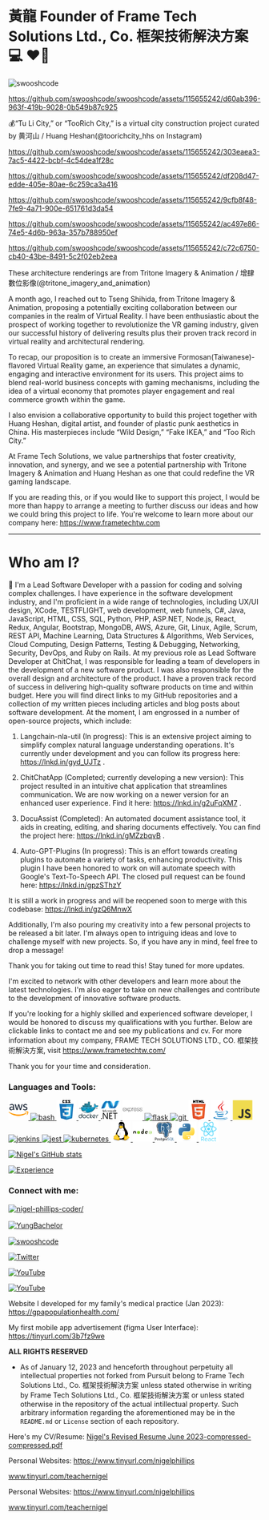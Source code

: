 ### 
<h1 align="left"> 黃龍 Founder of Frame Tech Solutions Ltd., Co. 框架技術解決方案 💻 ❤️‍🔥 </h1>
<p>
  
 <p align="left"> <img src="https://komarev.com/ghpvc/?username=swooshcode&label=Profile%20views&color=0e75b6&style=flat" alt="swooshcode" /> </p>

https://github.com/swooshcode/swooshcode/assets/115655242/d60ab396-963f-419b-9028-0b549b87c925

💰“Tu Li City,” or “TooRich City,” is a virtual city construction project curated by 黄河山 / Huang Heshan(@toorichcity_hhs on Instagram)

https://github.com/swooshcode/swooshcode/assets/115655242/303eaea3-7ac5-4422-bcbf-4c54dea1f28c


https://github.com/swooshcode/swooshcode/assets/115655242/df208d47-edde-405e-80ae-6c259ca3a416


https://github.com/swooshcode/swooshcode/assets/115655242/9cfb8f48-7fe9-4a71-900e-651761d3da54


https://github.com/swooshcode/swooshcode/assets/115655242/ac497e86-74e5-4d6b-963a-357b788950ef


https://github.com/swooshcode/swooshcode/assets/115655242/c72c6750-cb40-43be-8491-5c2f02eb2eea

These architecture renderings are from Tritone Imagery & Animation / 增肆數位影像(@tritone_imagery_and_animation)

A month ago, I reached out to Tseng Shihida, from Tritone Imagery & Animation, proposing a potentially exciting collaboration between our companies in the realm of Virtual Reality. I have been enthusiastic about the prospect of working together to revolutionize the VR gaming industry, given our successful history of delivering results plus their proven track record in virtual reality and architectural rendering.

To recap, our proposition is to create an immersive Formosan(Taiwanese)-flavored Virtual Reality game, an experience that simulates a dynamic, engaging and interactive environment for its users. This project aims to blend real-world business concepts with gaming mechanisms, including the idea of a virtual economy that promotes player engagement and real commerce growth within the game.

I also envision a collaborative opportunity to build this project together with Huang Heshan, digital artist, and founder of plastic punk aesthetics in China. His masterpieces include “Wild Design,” “Fake IKEA,” and “Too Rich City.”

At Frame Tech Solutions, we value partnerships that foster creativity, innovation, and synergy, and we see a potential partnership with Tritone Imagery & Animation and Huang Heshan as one that could redefine the VR gaming landscape.

If you are reading this, or if you would like to support this project, I would be more than happy to arrange a meeting to further discuss our ideas and how we could bring this project to life. You're welcome to learn more about our company here: https://www.frametechtw.com

-------

<h1> Who am I? </h1>
  <p> 🍯 I'm a Lead Software Developer with a passion for coding and solving complex challenges. I have experience in the software development industry, and I'm proficient in a wide range of technologies, including UX/UI design, XCode, TESTFLIGHT, web development, web funnels, C#, Java, JavaScript, HTML, CSS, SQL, Python, PHP, ASP.NET, Node.js, React, Redux, Angular, Bootstrap, MongoDB, AWS, Azure, Git, Linux, Agile, Scrum, REST API, Machine Learning, Data Structures & Algorithms, Web Services, Cloud Computing, Design Patterns, Testing & Debugging, Networking, Security, DevOps, and Ruby on Rails.
At my previous role as Lead Software Developer at ChitChat, I was responsible for leading a team of developers in the development of a new software product. I was also responsible for the overall design and architecture of the product. I have a proven track record of success in delivering high-quality software products on time and within budget.
Here you will find direct links to my GitHub repositories and a collection of my written pieces including articles and blog posts about software development.
At the moment, I am engrossed in a number of open-source projects, which include:
    
1. Langchain-nla-util (In progress): This is an extensive project aiming to simplify complex natural language understanding operations. It's currently under development and you can follow its progress here: https://lnkd.in/gyd_UJTz .

2. ChitChatApp (Completed; currently developing a new version): This project resulted in an intuitive chat application that streamlines communication. We are now working on a newer version for an enhanced user experience. Find it here: https://lnkd.in/g2uFqXM7 .

3. DocuAssist (Completed): An automated document assistance tool, it aids in creating, editing, and sharing documents effectively. You can find the project here: https://lnkd.in/gMZzbqvB .

4. Auto-GPT-Plugins (In progress): This is an effort towards creating plugins to automate a variety of tasks, enhancing productivity. This plugin I have been honored to work on will automate speech with Google's Text-To-Speech API. The closed pull request can be found here: https://lnkd.in/gpzSThzY

It is still a work in progress and will be reopened soon to merge with this codebase: https://lnkd.in/gzQ6MnwX

Additionally, I'm also pouring my creativity into a few personal projects to be released a bit later. I'm always open to intriguing ideas and love to challenge myself with new projects. So, if you have any in mind, feel free to drop a message!

Thank you for taking out time to read this! Stay tuned for more updates.

I'm excited to network with other developers and learn more about the latest technologies. I'm also eager to take on new challenges and contribute to the development of innovative software products.

If you're looking for a highly skilled and experienced software developer, I would be honored to discuss my qualifications with you further. Below are clickable links to contact me and see my publications and cv. For more information about my company, FRAME TECH SOLUTIONS LTD., CO. 框架技術解決方案, visit https://www.frametechtw.com/

Thank you for your time and consideration.
    </ul>

<h3 align="left">Languages and Tools:</h3>
<p align="left"> <a href="https://aws.amazon.com" target="_blank" rel="noreferrer"> <img src="https://raw.githubusercontent.com/devicons/devicon/master/icons/amazonwebservices/amazonwebservices-original-wordmark.svg" alt="aws" width="40" height="40"/> </a> <a href="https://www.gnu.org/software/bash/" target="_blank" rel="noreferrer"> <img src="https://www.vectorlogo.zone/logos/gnu_bash/gnu_bash-icon.svg" alt="bash" width="40" height="40"/> </a> <a href="https://www.w3schools.com/css/" target="_blank" rel="noreferrer"> <img src="https://raw.githubusercontent.com/devicons/devicon/master/icons/css3/css3-original-wordmark.svg" alt="css3" width="40" height="40"/> </a> <a href="https://www.docker.com/" target="_blank" rel="noreferrer"> <img src="https://raw.githubusercontent.com/devicons/devicon/master/icons/docker/docker-original-wordmark.svg" alt="docker" width="40" height="40"/> </a> <a href="https://dotnet.microsoft.com/" target="_blank" rel="noreferrer"> <img src="https://raw.githubusercontent.com/devicons/devicon/master/icons/dot-net/dot-net-original-wordmark.svg" alt="dotnet" width="40" height="40"/> </a> <a href="https://expressjs.com" target="_blank" rel="noreferrer"> <img src="https://raw.githubusercontent.com/devicons/devicon/master/icons/express/express-original-wordmark.svg" alt="express" width="40" height="40"/> </a> <a href="https://flask.palletsprojects.com/" target="_blank" rel="noreferrer"> <img src="https://www.vectorlogo.zone/logos/pocoo_flask/pocoo_flask-icon.svg" alt="flask" width="40" height="40"/> </a> <a href="https://git-scm.com/" target="_blank" rel="noreferrer"> <img src="https://www.vectorlogo.zone/logos/git-scm/git-scm-icon.svg" alt="git" width="40" height="40"/> </a> <a href="https://www.w3.org/html/" target="_blank" rel="noreferrer"> <img src="https://raw.githubusercontent.com/devicons/devicon/master/icons/html5/html5-original-wordmark.svg" alt="html5" width="40" height="40"/> </a> <a href="https://www.java.com" target="_blank" rel="noreferrer"> <img src="https://raw.githubusercontent.com/devicons/devicon/master/icons/java/java-original.svg" alt="java" width="40" height="40"/> </a> <a href="https://developer.mozilla.org/en-US/docs/Web/JavaScript" target="_blank" rel="noreferrer"> <img src="https://raw.githubusercontent.com/devicons/devicon/master/icons/javascript/javascript-original.svg" alt="javascript" width="40" height="40"/> </a> <a href="https://www.jenkins.io" target="_blank" rel="noreferrer"> <img src="https://www.vectorlogo.zone/logos/jenkins/jenkins-icon.svg" alt="jenkins" width="40" height="40"/> </a> <a href="https://jestjs.io" target="_blank" rel="noreferrer"> <img src="https://www.vectorlogo.zone/logos/jestjsio/jestjsio-icon.svg" alt="jest" width="40" height="40"/> </a> <a href="https://kubernetes.io" target="_blank" rel="noreferrer"> <img src="https://www.vectorlogo.zone/logos/kubernetes/kubernetes-icon.svg" alt="kubernetes" width="40" height="40"/> </a> <a href="https://www.linux.org/" target="_blank" rel="noreferrer"> <img src="https://raw.githubusercontent.com/devicons/devicon/master/icons/linux/linux-original.svg" alt="linux" width="40" height="40"/> </a> <a href="https://www.mathworks.com/" target="_blank" rel="noreferrer"> <img src="https://raw.githubusercontent.com/devicons/devicon/master/icons/nodejs/nodejs-original-wordmark.svg" alt="nodejs" width="40" height="40"/> </a> <a href="https://www.postgresql.org" target="_blank" rel="noreferrer"> <img src="https://raw.githubusercontent.com/devicons/devicon/master/icons/postgresql/postgresql-original-wordmark.svg" alt="postgresql" width="40" height="40"/> </a> <a href="https://www.python.org" target="_blank" rel="noreferrer"> <img src="https://raw.githubusercontent.com/devicons/devicon/master/icons/python/python-original.svg" alt="python" width="40" height="40"/> </a> <a href="https://reactjs.org/" target="_blank" rel="noreferrer"> <img src="https://raw.githubusercontent.com/devicons/devicon/master/icons/react/react-original-wordmark.svg" alt="react" width="40" height="40"/> </a> <a href="https://unity.com/" target="_blank" rel="noreferrer">

![Nigel's GitHub stats](https://github-readme-stats.vercel.app/api?username=swooshcode&show_icons=true&theme=blue-green)

[![Experience](https://github-readme-stats.vercel.app/api/top-langs/?username=swooshcode&langs_count=15)](https://github.com/swooshcode/github-readme-stats)
  
<h3 align="left">Connect with me:</h3>
<p align="left">
<a href="https://www.linkedin.com/in/nigel-phillips-coder/" target="blank"><img align="center" src="https://raw.githubusercontent.com/rahuldkjain/github-profile-readme-generator/master/src/images/icons/Social/linked-in-alt.svg" alt="nigel-phillips-coder/" height="30" width="40" /></a>
</p>

<a href="https://www.facebook.com/YungBachelor" target="blank"><img align="center" src="https://raw.githubusercontent.com/rahuldkjain/github-profile-readme-generator/master/src/images/icons/Social/facebook-alt.svg" alt="YungBachelor" height="30" width="40" /></a>

  
 <a href="https://www.instagram.com/swooshcode/" target="_blank" rel="noopener noreferrer"><img align="center" src="https://raw.githubusercontent.com/rahuldkjain/github-profile-readme-generator/master/src/images/icons/Social/instagram.svg" alt="swooshcode" height="30" width="40" /></a>

  <a href="https://twitter.com/SunOfDogbari"><img src="https://dougs-crossing-game.netlify.app/twitter.svg" alt="Twitter" width="25" height="25" /></a>

<a href="https://www.youtube.com/channel/UC6e9HvwaEPQhtdY3l6uizbg"><img src="https://dougs-crossing-game.netlify.app/youtube.svg" alt="YouTube" width="25" height="25" /></a>

<a href="mailto:jobs4me321@gmail.com?subject=[GitHub]"><img src="https://dougs-crossing-game.netlify.app/gmail.svg" alt="YouTube" width="25" height="25" /></a>
  
  
Website I developed for my family's medical practice (Jan 2023): 
https://gpapopulationhealth.com/

  
My first mobile app advertisement (figma User Interface): 
https://tinyurl.com/3b7fz9we
  
**ALL RIGHTS RESERVED**
- As of January 12, 2023 and henceforth throughout perpetuity all intellectual properties not forked from Pursuit belong to Frame Tech Solutions Ltd., Co. 框架技術解決方案 unless stated otherwise in writing by Frame Tech Solutions Ltd., Co. 框架技術解決方案 or unless stated otherwise in the repository of the actual intillectual property. Such arbitrary information regarding the aforementioned may be in the `README.md` or `License` section of each repository.

Here's my CV/Resume:
[Nigel's Revised Resume June 2023-compressed-compressed.pdf](https://github.com/swooshcode/swooshcode.github.io/files/11924639/Nigel.s.Revised.Resume.June.2023-compressed-compressed.pdf)

Personal Websites: https://www.tinyurl.com/nigelphillips

www.tinyurl.com/teachernigel

Personal Websites: https://www.tinyurl.com/nigelphillips

www.tinyurl.com/teachernigel

